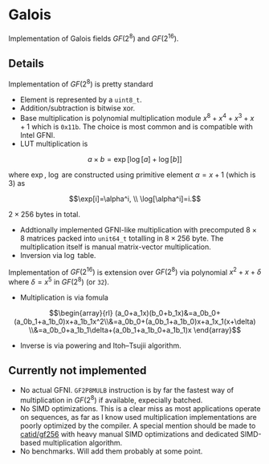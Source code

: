 # Galois
Implementation of Galois fields $GF(2^8)$ and $GF(2^{16})$.

## Details

Implementation of $GF(2^8)$ is pretty standard
* Element is represented by a `uint8_t`.
* Addition/subtraction is bitwise xor.
* Base multiplication is polynomial multiplication module $x^8+x^4+x^3+x+1$ which is `0x11b`. The choice is most common and is compatible with Intel GFNI.
* LUT multiplication is
```math
a\times b=\exp[\log[a]+\log[b]]
```
where $\exp$, $\log$ are constructed using primitive element $\alpha=x+1$ (which is $3$) as
```math
\exp[i]=\alpha^i, \\
\log[\alpha^i]=i.
```
$2\times 256$ bytes in total.
* Addtionally implemented GFNI-like multiplication with precomputed $8\times 8$ matrices packed into `unit64_t` totalling in $8\times 256$ byte. The multiplication itself is manual matrix-vector multiplication.
* Inversion via $\log$ table.

Implementation of $GF(2^{16})$ is extension over $GF(2^8)$ via polynomial $x^2+x+\delta$ where $\delta=x^5$ in $GF(2^8)$ (or `32`).
* Multiplication is via fomula
```math
\begin{array}{rl} (a_0+a_1x)(b_0+b_1x)&=a_0b_0+(a_0b_1+a_1b_0)x+a_1b_1x^2\\&=a_0b_0+(a_0b_1+a_1b_0)x+a_1x_1(x+\delta) \\&=a_0b_0+a_1b_1\delta+(a_0b_1+a_1b_0+a_1b_1)x \end{array}
```
* Inverse is via powering and Itoh–Tsujii algorithm.

## Currently not implemented
* No actual GFNI. `GF2P8MULB` instruction is by far the fastest way of multiplication in $GF(2^8)$ if available, expecially batched.
* No SIMD optimizations. This is a clear miss as most applications operate on sequences, as far as I know used multiplication implementations are poorly optimized by the compiler. A special mention should be made to [catid/gf256](https://github.com/catid/gf256/blob/master/gf256.cpp#L471) with heavy manual SIMD optimizations and dedicated SIMD-based multiplication algorithm.
* No benchmarks. Will add them probably at some point. 

